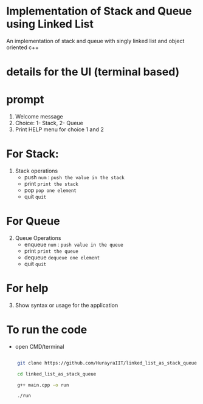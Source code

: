 # Implementation of Stack and Queue using Linked List
An implementation of stack and queue with singly linked list and object oriented c++


# details for the UI (terminal based)

# prompt

1. Welcome message
2. Choice: 1- Stack, 2- Queue
3. Print HELP menu for choice 1 and 2

# For Stack:

1. Stack operations
    - push `num` : `push the value in the stack`
    - print `print the stack`
    - pop `pop one element`
    - quit `quit`

# For Queue

2. Queue Operations
    - enqueue `num` : `push value in the queue`
    - print `print the queue`
    - dequeue  `dequeue one element`
    - quit `quit`

# For help

3. Show syntax or usage for the application

# To run the code

- open CMD/terminal

```sh

    git clone https://github.com/HurayraIIT/linked_list_as_stack_queue.git

    cd linked_list_as_stack_queue

    g++ main.cpp -o run

    ./run
    
```